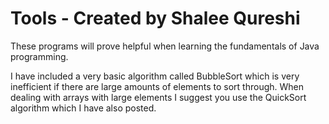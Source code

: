 # Tools - Created by Shalee Qureshi
These programs will prove helpful when learning the fundamentals of Java programming.

I have included a very basic algorithm called BubbleSort which is very inefficient if there are large amounts of elements to sort through. When dealing with arrays with large elements I suggest you use the QuickSort algorithm which I have also posted.
